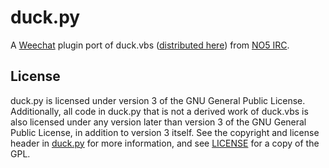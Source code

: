 duck.py
=======

A [Weechat] plugin port of duck.vbs ([distributed here][duck.vbs]) from
[NO5 IRC].

[Weechat]: https://weechat.org/
[duck.vbs]: https://fioresoft.net/download3.php
[NO5 IRC]: https://github.com/fioresoft/no5irc

License
-------

duck.py is licensed under version 3 of the GNU General Public License.
Additionally, all code in duck.py that is not a derived work of duck.vbs is
also licensed under any version later than version 3 of the GNU General Public
License, in addition to version 3 itself. See the copyright and license header
in [duck.py](duck.py) for more information, and see [LICENSE](LICENSE) for a
copy of the GPL.
